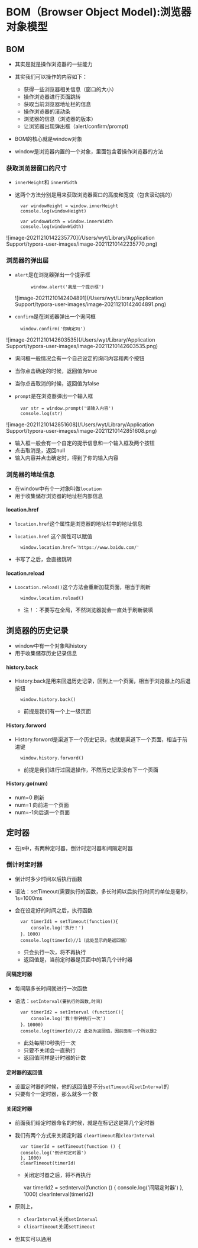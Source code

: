 

#  BOM（Browser Object Model):浏览器对象模型

## BOM

- 其实是就是操作浏览器的一些能力

- 其实我们可以操作的内容如下：

  - 获得一些浏览器相关信息（窗口的大小）
  - 操作浏览器进行页面跳转
  - 获取当前浏览器地址栏的信息
  - 操作浏览器的滚动条
  - 浏览器的信息（浏览器的版本）
  - 让浏览器出现弹出框（alert/confirm/prompt)

- BOM的核心就是window对象
- window是浏览器内置的一个对象，里面包含着操作浏览器的方法

### 获取浏览器窗口的尺寸

- `innerHeight`和  `innerWidth`

- 这两个方法分别是用来获取浏览器窗口的高度和宽度（包含滚动挑的）

		var windowHeight = window.innerHeight
		console.log(windowHeight)
		
		var windowWidth = window.innerWidth
		console.log(windowWidth)

![image-20211210142235770](/Users/wyt/Library/Application Support/typora-user-images/image-20211210142235770.png)

### 浏览器的弹出层

- `alert`是在浏览器弹出一个提示框

			window.alert('我是一个提示框')
	
	![image-20211210142404891](/Users/wyt/Library/Application Support/typora-user-images/image-20211210142404891.png)

- `confirm`是在浏览器弹出一个询问框

		window.confirm('你确定吗')

![image-20211210142603535](/Users/wyt/Library/Application Support/typora-user-images/image-20211210142603535.png)

- 询问框一般情况会有一个自己设定的询问内容和两个按钮
- 当你点击确定的时候，返回值为true
- 当你点击取消的时候，返回值为false



- `prompt`是在浏览器弹出一个输入框

		var str = window.prompt('请输入内容')
		console.log(str)

![image-20211210142851608](/Users/wyt/Library/Application Support/typora-user-images/image-20211210142851608.png)

- 输入框一般会有一个自定的提示信息和一个输入框及两个按钮
- 点击取消是，返回null
- 输入内容并点击确定时，得到了你的输入内容

### 

### 浏览器的地址信息

- 在window中有个一对象叫做`location`
- 用于收集储存浏览器的地址栏内部信息

#### location.href

- `location.href`这个属性是浏览器的地址栏中的地址信息

- `location.href` 这个属性可以赋值

		window.location.href='https://www.baidu.com/'

- 书写了之后，会直接跳转

#### location.reload

- `Loocation.reload()`这个方法会重新加载页面，相当于刷新

		window.location.reload()
	
	- 注！：不要写在全局，不然浏览器就会一直处于刷新装填
	
	

## 浏览器的历史记录

- window中有一个对象叫history
- 用于收集储存历史记录信息

#### history.back

- History.back是用来回退历史记录，回到上一个页面，相当于浏览器上的后退按钮

		window.history.back()
	
	- 前提是我们有一个上一级页面

#### History.forword

- History.forword是渠道下一个历史记录，也就是渠道下一个页面，相当于前进键

		window.history.forword()
	
	- 前提是我们进行过回退操作，不然历史记录没有下一个页面

#### History.go(num)

- num=0  刷新
- num=1 向前进一个页面
- num=-1向后退一个页面

## 定时器

- 在js中，有两种定时器，倒计时定时器和间隔定时器

### 倒计时定时器

- 倒计时多少时间以后执行函数

- 语法：setTimeout(需要执行的函数，多长时间以后执行)时间的单位是毫秒，1s=1000ms

- 会在设定好的时间之后，执行函数

		var timerId1 = setTimeout(function(){
			console.log('执行！')
		}，1000)
		console.log(timerId)//1（此处显示的是返回值）
	
	- 只会执行一次，将不再执行
	- 返回值是，当前定时器是页面中的第几个计时器

#### 间隔定时器

- 每间隔多长时间就进行一次函数

- 语法：`setInterval(要执行的函数,时间)`
	
		var timerId2 = setInterval (function(){
			console.log('我十秒钟执行一次')
		}，10000)
		console.log(timerId)//2 此处为返回值，因前面有一个所以是2
	
	- 此处每隔10秒执行一次
	- 只要不关闭会一直执行
	- 返回值同样是计时器的计数

#### 定时器的返回值

- 设置定时器的时候，他的返回值是不分`setTimeout`和`setInterval`的
- 只要有个一定时器，那么就多一个数



#### 关闭定时器

- 前面我们给定时器命名的时候，就是在标记这是第几个定时器

- 我们有两个方式来关闭定时器 `clearTimeout`和`clearInterval`

		var timerId = setTimeout(function () { 
		console.log('倒计时定时器') 
		}, 1000) 
		clearTimeout(timerId)
	
	- 关闭定时器之后，将不再执行
	
	
		var timerId2 = setInterval(function () { 
		console.log('间隔定时器') 
		}, 1000)
		clearInterval(timerId2)

- 原则上，
  - `clearInterval`关闭`setInterval`
  - `cliearTimeout`关闭`setTimeout`

- 但其实可以通用
